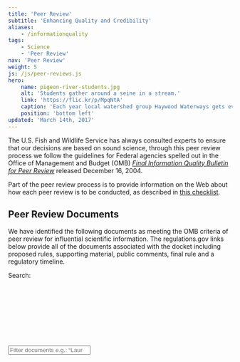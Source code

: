 ```yaml
---
title: 'Peer Review'
subtitle: 'Enhancing Quality and Credibility'
aliases:
    - /informationquality
tags:
    - Science
    - 'Peer Review'
nav: 'Peer Review'
weight: 5
js: /js/peer-reviews.js
hero:
    name: pigeon-river-students.jpg
    alt: 'Students gather around a seine in a stream.'
    link: 'https://flic.kr/p/MpqNtA'
    caption: 'Each year local watershed group Haywood Waterways gets every 8th-grade student in North Carolina’s Haywood County outside exploring the Pigeon River. Photo by Gary Peeples, USFWS.'
    position: 'bottom left'
updated: 'March 14th, 2017'
---
```


The U.S. Fish and Wildlife Service has always consulted experts to ensure that our decisions are based on sound science, through this peer review process we follow the guidelines for Federal agencies spelled out in the Office of Management and Budget (OMB) *[Final Information Quality Bulletin for Peer Review](http://www.whitehouse.gov/omb/memoranda/fy2005/m05-03.pdf)* released December 16, 2004.

Part of the peer review process is to provide information on the Web about how each peer review is to be conducted, as described in [this checklist](https://www.fws.gov/informationquality/peer_review/).

## Peer Review Documents

We have identified the following documents as meeting the OMB criteria of peer review for influential scientific information. The regulations.gov links below provide all of the documents associated with the docket including proposed rules, supporting material, public comments, final rule and a regulatory timeline.

<label for="review-search">Search:</label>
<div class="search-group">
  <input type="search" class="peer-review-search" placeholder="Filter documents e.g.: &ldquo;Laurel dace&rdquo;, &ldquo;Listing Rule&rdquo;, &ldquo;2016&rdquo;, etc." id="review-search">
  <svg class="search-icon">
    <use xlink:href="#search"></use>
  </svg>
</div>
<ul class="peer-review-list card-list"></ul>
